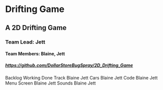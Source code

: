 # Drifting Game

## A 2D Drifting Game

### Team Lead: Jett

#### Team Members: Blaine, Jett

##### https://github.com/DollarStoreBugSpray/2D_Drifting_Game

Backlog       Working     Done 
Track       Blaine Jett
Cars        Blaine Jett
Code        Blaine Jett
Menu Screen Blaine Jett
Sounds      Blaine Jett

